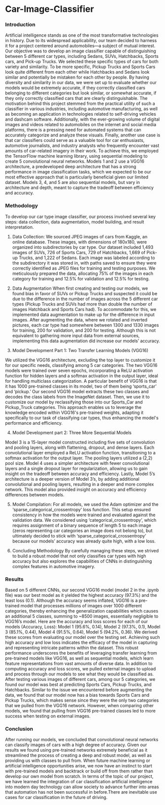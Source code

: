 # Car-Image-Classifier

### Introduction 


Artificial intelligence stands as one of the most transformative technologies in history. Due to its widespread applicability, our team decided to harness it for a project centered around automobiles—a subject of mutual interest. Our objective was to develop an image classifier capable of distinguishing between 5 different car types, including Sedans, SUVs, Hatchbacks, Sports cars, and Pick-up Trucks. We selected these specific types of cars for both variety and similarity. To be more specific, Pickup Trucks and Sports Cars look quite different from each other while Hatchbacks and Sedans look similar and potentially be mistaken for each other by people. By having diversity and similarity in our data, we were set up to evaluate whether our models would be extremely accurate, if they correctly classified cars belonging to different categories but look similar, or somewhat accurate, if they only correctly classified cars that are clearly distinguishable. The motivation behind this project stemmed from the practical utility of such a classifier in various industries, including automotive manufacturing, as well as becoming an application in technologies related to self-driving vehicles and dashcam software. Additionally, with the ever-growing volume of digital images and videos related to automobiles on the internet and social media platforms, there is a pressing need for automated systems that can accurately categorize and analyze these visuals. Finally, another use case is that car classifiers could serve as a valuable tool for car enthusiasts, automotive journalists, and industry analysts who frequently encounter vast amounts of car-related imagery in their work. To achieve this, we employed the TensorFlow machine learning library, using sequential modeling to create 5 convolutional neural networks. Models 1 and 2 use a VGG16 architecture, a predeveloped deep architecture that has a strong performance in image classification tasks, which we expected to be our most effective approach that is particularly beneficial given our limited dataset. Models 3, 4, and 5 are also sequential models, but vary in architecture and depth, meant to capture the tradeoff between efficiency and accuracy.




### Methodology 


To develop our car type image classifier, our process involved several key steps: data collection, data augmentation, model building, and result interpretation. 


1. Data Collection: 
We sourced JPEG images of cars from Kaggle, an online database. These images, with dimensions of 180x180, were organized into subdirectories by car type. Our dataset included 1,493 images of SUVs, 726 of Sports Cars, 729 of Hatchbacks, 1,669 of Pick-up Trucks, and 1,222 of Sedans. Each image was labeled according to the subdirectory it was stored in, with paths saved to ensure they were correctly identified as JPEG files for training and testing purposes. We meticulously prepared the data, allocating 75% of the images in each category for training and 12.5% for validation and 12.5% for testing. 
2. Data Augmentation 
When first creating and testing our models, we found bias in favor of SUVs or Pickup Trucks and suspected it could be due to the difference in the number of images across the 5 different car types (Pickup Trucks and SUVs had more than double the number of images Hatchback and Sports Cars had). To accommodate for this, we implemented data augmentation to make up for the difference in input images. After augmenting the data, where we rotated and inverted pictures, each car type had somewhere between 1300 and 1330 images for training, 200 for validation, and 200 for testing. Although this is not equivalent to gathering more input data from external sources, implementing this data augmentation did increase our models’ accuracy.



3. Model Development Part 1: Two Transfer Learning Models (VGG16)


We utilized the VGG16 architecture, excluding the top layer to customize it for our specific needs, classifying among 5 car categories. The two VGG16 models were trained over seven epochs, incorporating a ReLU activation function for hidden layers and a softmax activation in the output layer, ideal for handling multiclass categorization. A particular benefit of VGG16 is that it has 1000 pre-trained classes in its model, two of them being ‘sports_car’ and ‘pickup.’ Our second VGG16 model extracts these two classes and decodes the class labels from the ImageNet dataset. Then, we use it to customize our model by reclassifying those into our Sports_Car and Pickup_Truck categories. This approach enables us to leverage the knowledge encoded within VGG16's pre-trained weights, adapting it specifically to our task of classifying car types, thus enhancing the model's performance and efficiency.

4. Model Development part 2: Three More Sequential Models

Model 3 is a 15-layer model constructed including five sets of convolution and pooling layers, along with flattening, dropout, and dense layers. Each convolutional layer employed a ReLU activation function, transitioning to a softmax activation for the output layer. The pooling layers utilized a (2,2) pool size. Model 4 uses a simpler architecture with fewer convolutional layers and a single dropout layer for regularization, allowing us to gain insight on the tradeoff between accuracy and efficiency. Lastly, Model 5’s architecture is a deeper version of Model 3’s, by adding additional convolutional and pooling layers, resulting in a deeper and more complex network. This model also provided insight on accuracy and efficiency differences between models. 


5. Model Compilation: 
For all models, we used the Adam optimizer and the ‘sparse_categorical_crossentropy’ loss function. This setup ensured consistency in how the models were trained and evaluated against the validation data. We considered using ‘categorical_crossentropy’, which requires assignment of a binary sequence of length 5 to each image (zeros representing car categories an image does not belong to), but ultimately decided to stick with ‘sparse_categorical_crossentropy’ because our models’ accuracy was already quite high, with a low loss.


6. Concluding Methodology 
By carefully managing these steps, we strived to build a robust model that not only classifies car types with high accuracy but also explores the capabilities of CNNs in distinguishing complex features in automotive imagery.



### Results 
Based on 5 different CNNs, our second VGG16 model (model 2 in the .ipynb file) was our best model as it yielded the highest accuracy (97.3%) and the least loss (0.1). Although the accuracy seems inflated, VGG16 is a pre-trained model that processes millions of images over 1000 different categories, thereby enhancing the generalization capabilities which causes an additional 5 classes, summing to ~8500 images, essentially negligible to VGG16’s model. Here are the accuracy and loss scores for each of our models (Accuracy, Loss): Model 1 (95.6%, 0.14), Model 2 (97.3%, 0.1), Model 3 (85.1%, 0.44), Model 4 (91.5%, 0.64), Model 5 (94.2%, 0.36). We derived these scores from evaluating our model over the testing set. Achieving such high accuracy and low loss indicates the efficacy of the model in capturing and representing intricate patterns within the dataset. This robust performance underscores the benefits of leveraging transfer learning from pre-trained models like VGG16, as well as sequential models, which learn feature representations from vast amounts of diverse data. In addition to computing accuracy and loss scores, we pulled external images to upload and process through our models to see what they would be classified as. After testing various images of different cars, among our 5 categories, we found our model was best at predicting Sports Cars, Pickup Trucks, and Hatchbacks. Similar to the issue we encountered before augmenting the data, we found that our model now has a bias towards Sports Cars and Pickup Trucks, which makes sense since they were the only two categories that we pulled from the VGG16 network. However, when comparing other models, we found that pulling from VGG16 pre-trained classes led to more success when testing on external images. 



### Conclusion 
After running our models, we concluded that convolutional neural networks can classify images of cars with a high degree of accuracy. Given our results we found using pre-trained networks extremely beneficial as it streamlined the process of creating a deep and robust model, as well as providing us with classes to pull from. When future machine learning or artificial intelligence opportunities arise, we now have an instinct to start with pre-trained models and backtrack or build off from them rather than develop our own model from scratch. In terms of the topic of our project, we have learned the integration of car classification artificial intelligence into modern day technology can allow society to advance further into areas that automation has not been successful in before.There are inevitable use cases for car classification in the future of driving.
